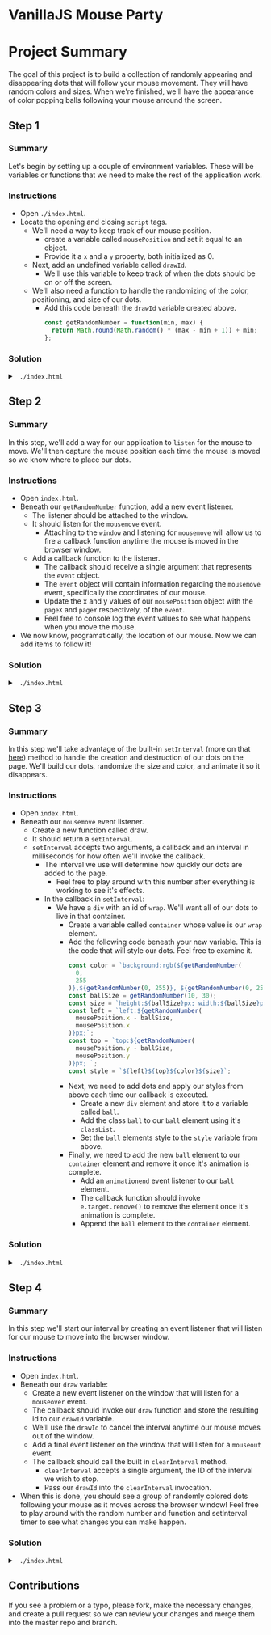 # VanillaJS Mouse Party

# Project Summary

The goal of this project is to build a collection of randomly appearing and disappearing dots that will follow your mouse movement. They will have random colors and sizes. When we're finished, we'll have the appearance of color popping balls following your mouse arround the screen.

## Step 1

### Summary

Let's begin by setting up a couple of environment variables. These will be variables or functions that we need to make the rest of the application work.

### Instructions

- Open `./index.html`.
- Locate the opening and closing `script` tags.
  - We'll need a way to keep track of our mouse position.
    - create a variable called `mousePosition` and set it equal to an object.
    - Provide it a `x` and a `y` property, both initialized as 0.
  - Next, add an undefined variable called `drawId`.
    - We'll use this variable to keep track of when the dots should be on or off the screen.
  - We'll also need a function to handle the randomizing of the color, positioning, and size of our dots.
    - Add this code beneath the `drawId` variable created above.
      ```js
      const getRandomNumber = function(min, max) {
        return Math.round(Math.random() * (max - min + 1)) + min;
      };
      ```

### Solution

<details>

<summary> <code> ./index.html </code> </summary>

```js
const mousePosition = { x: 0, y: 0 };
let drawId;

const getRandomNumber = function(min, max) {
  return Math.round(Math.random() * (max - min + 1)) + min;
};
```

</details>

## Step 2

### Summary

In this step, we'll add a way for our application to `listen` for the mouse to move. We'll then capture the mouse position each time the mouse is moved so we know where to place our dots.

### Instructions

- Open `index.html`.
- Beneath our `getRandomNumber` function, add a new event listener.
  - The listener should be attached to the window.
  - It should listen for the `mousemove` event.
    - Attaching to the `window` and listening for `mousemove` will allow us to fire a callback function anytime the mouse is moved in the browser window.
  - Add a callback function to the listener.
    - The callback should receive a single argument that represents the `event` object.
    - The `event` object will contain information regarding the `mousemove` event, specifically the coordinates of our mouse.
    - Update the x and y values of our `mousePosition` object with the `pageX` and `pageY` respectively, of the `event`.
    - Feel free to console log the event values to see what happens when you move the mouse.
- We now know, programatically, the location of our mouse. Now we can add items to follow it!

### Solution

<details>

<summary> <code> ./index.html </code> </summary>

```js
const mousePosition = { x: 0, y: 0 };
let drawId;

const getRandomNumber = function(min, max) {
  return Math.round(Math.random() * (max - min + 1)) + min;
};

window.addEventListener('mousemove', function(e) {
  mousePosition.x = e.pageX;
  mousePosition.y = e.pageY;
});
```

</details>

## Step 3

### Summary

In this step we'll take advantage of the built-in `setInterval` (more on that <a href="https://www.w3schools.com/jsref/met_win_setinterval.asp">here</a>) method to handle the creation and destruction of our dots on the page. We'll build our dots, randomize the size and color, and animate it so it disappears.

### Instructions

- Open `index.html`.
- Beneath our `mousemove` event listener.
  - Create a new function called draw.
  - It should return a `setInterval`.
  - `setInterval` accepts two arguments, a callback and an interval in milliseconds for how often we'll invoke the callback.
    - The interval we use will determine how quickly our dots are added to the page.
      - Feel free to play around with this number after everything is working to see it's effects.
    - In the callback in `setInterval`:
      - We have a `div` with an id of `wrap`. We'll want all of our dots to live in that container.
        - Create a variable called `container` whose value is our `wrap` element.
        - Add the following code beneath your new variable. This is the code that will style our dots. Feel free to examine it.
          ```js
          const color = `background:rgb(${getRandomNumber(
            0,
            255
          )},${getRandomNumber(0, 255)}, ${getRandomNumber(0, 255)});`;
          const ballSize = getRandomNumber(10, 30);
          const size = `height:${ballSize}px; width:${ballSize}px;`;
          const left = `left:${getRandomNumber(
            mousePosition.x - ballSize,
            mousePosition.x
          )}px;`;
          const top = `top:${getRandomNumber(
            mousePosition.y - ballSize,
            mousePosition.y
          )}px; `;
          const style = `${left}${top}${color}${size}`;
          ```
        - Next, we need to add dots and apply our styles from above each time our callback is executed.
          - Create a new `div` element and store it to a variable called `ball`.
          - Add the class `ball` to our `ball` element using it's `classList`.
          - Set the `ball` elements style to the `style` variable from above.
        - Finally, we need to add the new `ball` element to our `container` element and remove it once it's animation is complete.
          - Add an `animationend` event listener to our `ball` element.
          - The callback function should invoke `e.target.remove()` to remove the element once it's animation is complete.
          - Append the `ball` element to the `container` element.

### Solution

<details>

<summary> <code> ./index.html </code> </summary>

```js
const mousePosition = { x: 0, y: 0 };
let drawId;

const getRandomNumber = function(min, max){
  return Math.round(Math.random() * (max - min + 1)) + min;
}

window.addEventListener("mousemove", function(e){
  mousePosition.x = e.pageX;
  mousePosition.y = e.pageY;
});

function draw() {
  return setInterval(function () {
    const container = document.getElementById("wrap");
    const color = `background:rgb(${getRandomNumber(0, 255)},${getRandomNumber(
      0,
      255
    )}, ${getRandomNumber(0, 255)});`;
    const ballSize = getRandomNumber(10, 30);
    const size = `height:${ballSize}px; width:${ballSize}px;`;
    const left = `left:${getRandomNumber(
      mousePosition.x - ballSize,
      mousePosition.x
    )}px;`;
    const top = `top:${getRandomNumber(
      mousePosition.y - ballSize,
      mousePosition.y
    )}px; `;
    const style = `${left}${top}${color}${size}`;

    const ball = document.createElement("div");
    ball.classList.add("ball");
    ball.style = style;

    ball.addEventListener("animationend", function(e) {
      e.target.remove();
    });

    container.appendChild(ball);
  }, 1);
```

</details>

## Step 4

### Summary

In this step we'll start our interval by creating an event listener that will listen for our mouse to move into the browser window.

### Instructions

- Open `index.html`.
- Beneath our `draw` variable:
  - Create a new event listener on the window that will listen for a `mouseover` event.
  - The callback should invoke our `draw` function and store the resulting id to our `drawId` variable.
  - We'll use the `drawId` to cancel the interval anytime our mouse moves out of the window.
  - Add a final event listener on the window that will listen for a `mouseout` event.
  - The callback should call the built in `clearInterval` method.
    - `clearInterval` accepts a single argument, the ID of the interval we wish to stop.
    - Pass our `drawId` into the `clearInterval` invocation.
- When this is done, you should see a group of randomly colored dots following your mouse as it moves across the browser window! Feel free to play around with the random number and function and setInterval timer to see what changes you can make happen.

### Solution

<details>

<summary> <code> ./index.html </code> </summary>

```js
const mousePosition = { x: 0, y: 0 };
let drawId;

const getRandomNumber = function(min, max) {
  return Math.round(Math.random() * (max - min + 1)) + min;
};

window.addEventListener('mousemove', function(e) {
  mousePosition.x = e.pageX;
  mousePosition.y = e.pageY;
});

function draw() {
  return setInterval(function() {
    const container = document.getElementById('wrap');
    const color = `background:rgb(${getRandomNumber(0, 255)},${getRandomNumber(
      0,
      255
    )}, ${getRandomNumber(0, 255)});`;
    const ballSize = getRandomNumber(10, 30);
    const size = `height:${ballSize}px; width:${ballSize}px;`;
    const left = `left:${getRandomNumber(
      mousePosition.x - ballSize,
      mousePosition.x
    )}px;`;
    const top = `top:${getRandomNumber(
      mousePosition.y - ballSize,
      mousePosition.y
    )}px; `;
    const style = `${left}${top}${color}${size}`;

    const ball = document.createElement('div');
    ball.classList.add('ball');
    ball.style = style;

    ball.addEventListener('animationend', function(e) {
      e.target.remove();
    });

    container.appendChild(ball);
  }, 1);
}
window.addEventListener('mouseover', function() {
  drawId = draw();
});
window.addEventListener('mouseout', function() {
  clearInterval(drawId);
});
```

</details>

## Contributions

If you see a problem or a typo, please fork, make the necessary changes, and create a pull request so we can review your changes and merge them into the master repo and branch.
